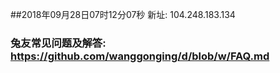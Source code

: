 ##2018年09月28日07时12分07秒 新址: 104.248.183.134
### 兔友常见问题及解答: https://github.com/wanggonging/d/blob/w/FAQ.md
